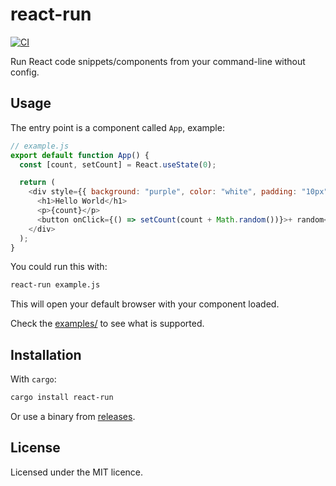 # react-run

[![CI](https://github.com/UltiRequiem/react-run/actions/workflows/ci.yaml/badge.svg)](https://github.com/UltiRequiem/react-run/actions/workflows/ci.yaml)

Run React code snippets/components from your command-line without config.

## Usage

The entry point is a component called `App`, example:

```javascript
// example.js
export default function App() {
  const [count, setCount] = React.useState(0);

  return (
    <div style={{ background: "purple", color: "white", padding: "10px" }}>
      <h1>Hello World</h1>
      <p>{count}</p>
      <button onClick={() => setCount(count + Math.random())}>+ random</button>
    </div>
  );
}
```

You could run this with:

```sh
react-run example.js
```

This will open your default browser with your component loaded.

Check the [examples/](./examples) to see what is supported.

## Installation

With `cargo`:

```sh
cargo install react-run
```

Or use a binary from
[releases](https://github.com/UltiRequiem/react-run/releases/latest).

## License

Licensed under the MIT licence.
